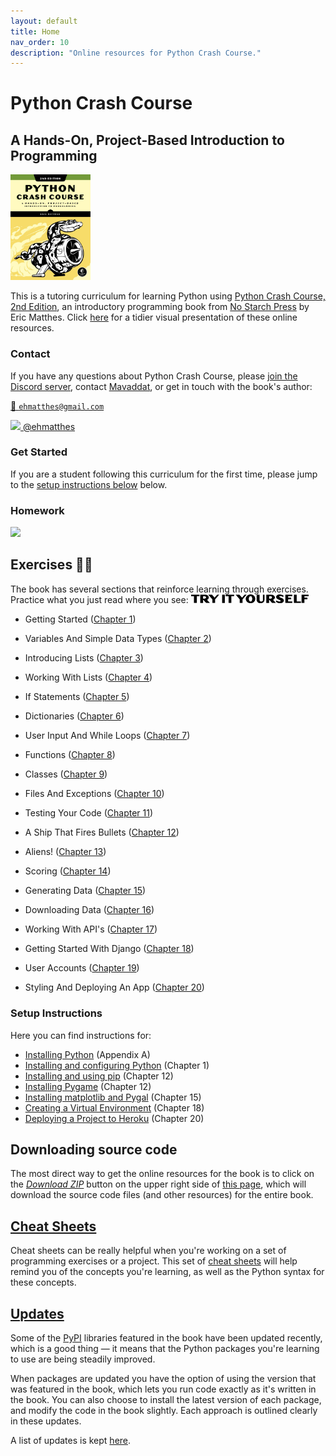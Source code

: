 ```yaml
---
layout: default
title: Home
nav_order: 10
description: "Online resources for Python Crash Course."
---
```


# Python Crash Course

## A Hands-On, Project-Based Introduction to Programming

[<img src="./images/cover.jpg" width="128"/>]([https://link](https://www.amazon.ca/Python-Crash-Course-Eric-Matthes/dp/1593279280?&linkCode=ll1&tag=mavaddat-20&linkId=9a5ce7ddbcd95a4320240caaa6247aee&language=en_CA&ref_=as_li_ss_tl))

This is a tutoring curriculum for learning Python using [Python Crash Course, 2nd Edition](https://www.amazon.ca/Python-Crash-Course-Eric-Matthes/dp/1593279280?&linkCode=ll1&tag=mavaddat-20&linkId=9a5ce7ddbcd95a4320240caaa6247aee&language=en_CA&ref_=as_li_ss_tl), an introductory programming book from [No Starch Press](http://www.nostarch.com/pythoncrashcourse/) by Eric Matthes. Click [here](https://mavaddat-javid-education.github.io/pcc_2e/regular_index/) for a tidier visual presentation of these online resources.

### Contact

If you have any questions about Python Crash Course, please  [join the Discord server](https://discord.gg/KzzTBbr), contact [Mavaddat](https://www.mavaddat.ca), or get in touch with the book's author:

[📧 `ehmatthes@gmail.com`](mailto:ehmatthes@gmail.com)

[<img src="https://raw.githubusercontent.com/johan/svg-cleanups/master/logos/twitter.svg" width="15"/>  @ehmatthes](http://twitter.com/ehmatthes/)

### Get Started

If you are a student following this curriculum for the first time, please jump to the [setup instructions below](#setup-instructions) below.

### Homework

<img src="https://pbs.twimg.com/profile_images/1153801365543538688/6ZRVUWah.png"  width="60vw">

<a href="try_it_yourself"></a>Exercises ✍🏽
---
The book has several sections that reinforce learning through exercises. Practice what you just read where you see:
<img src="./images/tiy.svg"   width="188vw" alt="'Try It Yourself' in Adobe Dogma typeface"/>

- Getting Started \([Chapter 1](/chapter_01/README.md#try-it-yourself-\#1)\)

- Variables And Simple Data Types \([Chapter 2](/chapter_02/README.md#try-it-yourself-\#1)\)

- Introducing Lists \([Chapter 3](/chapter_03/README.md#try-it-yourself-\#1)\)

- Working With Lists \([Chapter 4](/chapter_04/README.md#try-it-yourself-\#1)\)

- If Statements \([Chapter 5](/chapter_05/README.md#try-it-yourself-\#1)\)

- Dictionaries \([Chapter 6](/chapter_06/README.md#try-it-yourself-\#1)\)

- User Input And While Loops \([Chapter 7](/chapter_07/README.md#try-it-yourself-\#1)\)

- Functions \([Chapter 8](/chapter_08/README.md#try-it-yourself-\#1)\)

- Classes \([Chapter 9](/chapter_09/README.md#try-it-yourself-\#1)\)

- Files And Exceptions \([Chapter 10](/chapter_10/README.md#try-it-yourself-\#1)\)

- Testing Your Code \([Chapter 11](/chapter_11/README.md#try-it-yourself-\#1)\)

- A Ship That Fires Bullets \([Chapter 12](/chapter_12/README.md#try-it-yourself-\#1)\)

- Aliens! \([Chapter 13](/chapter_13/README.md#try-it-yourself-\#1)\)

- Scoring \([Chapter 14](/chapter_14/README.md#try-it-yourself-\#1)\)

- Generating Data \([Chapter 15](/chapter_15/README.md#try-it-yourself-\#1)\)

- Downloading Data \([Chapter 16](/chapter_16/README.md#try-it-yourself-\#1)\)

- Working With API's \([Chapter 17](/chapter_17/README.md#try-it-yourself-\#1)\)

- Getting Started With Django \([Chapter 18](/chapter_18/README.md#try-it-yourself-\#1)\)

- User Accounts \([Chapter 19](/chapter_19/README.md#try-it-yourself-\#1)\)

- Styling And Deploying An App \([Chapter 20](/chapter_20/README.md#try-it-yourself-\#1)\)

### Setup Instructions

Here you can find instructions for:

- [Installing Python](/appendix_a/README.md)&#09;(Appendix A)
- [Installing and configuring Python](/chapter_01/README.md)&#09;(Chapter 1)
- [Installing and using pip](/chapter_12/installing_pip.md)&#09;(Chapter 12)
- [Installing Pygame](/chapter_12/README.md)&#09;(Chapter 12)
- [Installing matplotlib and Pygal](/chapter_15/README.md) &#09;(Chapter 15)
- [Creating a Virtual Environment](/chapter_18/README.md)&#09;(Chapter 18)
- [Deploying a Project to Heroku](/chapter_20/README.md)&#09;(Chapter 20)

<a href="source_code"></a>Downloading source code
---
The most direct way to get the online resources for the book is to click on the [*Download ZIP*](https://github.com/mavaddat-javid-education/pcc_2e/archive/master.zip) button on the upper right side of [this page](https://github.com/mavaddat-javid-education/pcc_2e), which will download the source code files (and other resources) for the entire book.

[Cheat Sheets](/cheatsheets/README.md)
---

Cheat sheets can be really helpful when you're working on a set of programming exercises or a project. This set of [cheat sheets](/cheatsheets/README.md) will help remind you of the concepts you're learning, as well as the Python syntax for these concepts.

[Updates](/updates.md)
---

Some of the [PyPI](https://en.wikipedia.org/wiki/Python_Package_Index) libraries featured in the book have been updated recently, which is a good thing &mdash; it means that the Python packages you're learning to use are being steadily improved.

When packages are updated you have the option of using the version that was featured in the book, which lets you run code exactly as it's written in the book. You can also choose to install the latest version of each package, and modify the code in the book slightly. Each approach is outlined clearly in these updates.

A list of updates is kept [here](/updates.md).
